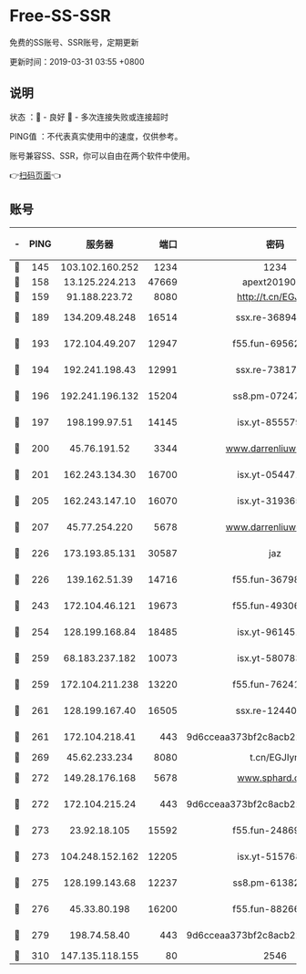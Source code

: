 # Free-SS-SSR

免费的SS账号、SSR账号，定期更新

更新时间：2019-03-31 03:55 +0800

## 说明

状态     ：🙂 - 良好 🙁 - 多次连接失败或连接超时

PING值   ：不代表真实使用中的速度，仅供参考。

账号兼容SS、SSR，你可以自由在两个软件中使用。

👉[扫码页面](https://liesauer.github.io/Free-SS-SSR/)👈

## 账号

|-|PING|服务器|端口|密码|加密方式|区域|
|:----:|:----:|:-----:|-----:|:----:|:----:|:----:|
|🙂|145|103.102.160.252|1234|1234|rc4-md5|JP|
|🙂|158|13.125.224.213|47669|apext2019001|chacha20|KR|
|🙂|159|91.188.223.72|8080|http://t.cn/EGJIyrl|rc4-md5|RU|
|🙂|189|134.209.48.248|16514|ssx.re-36894461|aes-256-cfb|US|
|🙂|193|172.104.49.207|12947|f55.fun-69562223|aes-256-cfb|SG|
|🙂|194|192.241.198.43|12991|ssx.re-73817435|aes-256-cfb|US|
|🙂|196|192.241.196.132|15204|ss8.pm-07247193|aes-256-cfb|US|
|🙂|197|198.199.97.51|14145|isx.yt-85557924|aes-256-cfb|US|
|🙂|200|45.76.191.52|3344|www.darrenliuwei.com|aes-256-cfb|JP|
|🙂|201|162.243.134.30|16700|isx.yt-05447189|aes-256-cfb|US|
|🙂|205|162.243.147.10|16070|isx.yt-31936504|aes-256-cfb|US|
|🙂|207|45.77.254.220|5678|www.darrenliuwei.com|aes-256-cfb|SG|
|🙂|226|173.193.85.131|30587|jaz|aes-256-cfb|US|
|🙂|226|139.162.51.39|14716|f55.fun-36798193|aes-256-cfb|SG|
|🙂|243|172.104.46.121|19673|f55.fun-49306300|aes-256-cfb|SG|
|🙂|254|128.199.168.84|18485|isx.yt-96145111|aes-256-cfb|SG|
|🙂|259|68.183.237.182|10073|isx.yt-58078392|aes-256-cfb|SG|
|🙂|259|172.104.211.238|13220|f55.fun-76241497|aes-256-cfb|US|
|🙂|261|128.199.167.40|16505|ssx.re-12440884|aes-256-cfb|SG|
|🙂|261|172.104.218.41|443|9d6cceaa373bf2c8acb22e60b6a58be6|aes-256-cfb|US|
|🙂|269|45.62.233.234|8080|t.cn/EGJIyrl|rc4-md5|CA|
|🙂|272|149.28.176.168|5678|www.sphard.com|aes-256-cfb|AU|
|🙂|272|172.104.215.24|443|9d6cceaa373bf2c8acb22e60b6a58be6|aes-256-cfb|US|
|🙂|273|23.92.18.105|15592|f55.fun-24869458|aes-256-cfb|US|
|🙂|273|104.248.152.162|12205|isx.yt-51576828|aes-256-cfb|SG|
|🙂|275|128.199.143.68|12237|ss8.pm-61382605|aes-256-cfb|SG|
|🙂|276|45.33.80.198|16200|f55.fun-88266178|aes-256-cfb|US|
|🙂|279|198.74.58.40|443|9d6cceaa373bf2c8acb22e60b6a58be6|aes-256-cfb|US|
|🙂|310|147.135.118.155|80|2546|chacha20|US|
